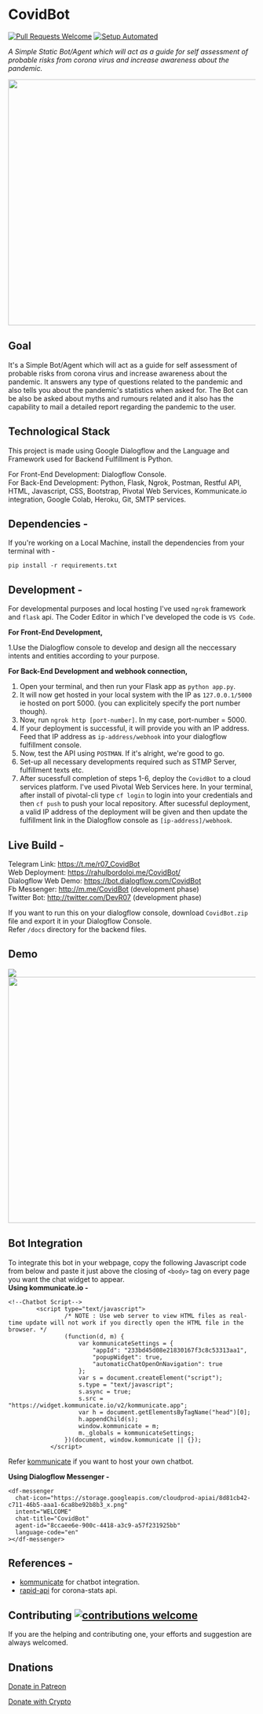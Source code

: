 # CovidBot

[![Pull Requests Welcome](https://img.shields.io/badge/PRs-welcome-brightgreen.svg?style=flat)](http://makeapullrequest.com)
[![Setup Automated](https://img.shields.io/badge/setup-automated-blue?logo=gitpod)](https://gitpod.io/from-referrer/)

<i>A Simple Static Bot/Agent which will act as a guide for self assessment of probable risks from corona virus and increase awareness about the pandemic.</i>

<img src="https://github.com/rahulbordoloi/CovidBot/blob/master/corona.jpg" width="800" height="500">

## Goal

It's a Simple Bot/Agent which will act as a guide for self assessment of probable risks from corona virus and increase awareness about the pandemic. It answers any type of questions related to the pandemic and also tells you about the pandemic's statistics when asked for. The Bot can be also be asked about myths and rumours related and it also has the capability to mail a detailed report regarding the pandemic to the user. 

## Technological Stack

This project is made using Google Dialogflow and the Language and Framework used for Backend Fulfillment is Python.

For Front-End Development: Dialogflow Console. <br>
For Back-End Development: Python, Flask, Ngrok, Postman, Restful API, HTML, Javascript, CSS, Bootstrap, Pivotal Web Services, Kommunicate.io integration, Google Colab, Heroku, Git, SMTP services. 

## Dependencies - 

If you're working on a Local Machine, install the dependencies from your terminal with -
 ```
 pip install -r requirements.txt
 ```
 ## Development -
 
For developmental purposes and local hosting I've used ```ngrok``` framework and ```flask``` api. The Coder Editor in which I've developed the code is ```VS Code```.

<b>For Front-End Development,</b><br>

1.Use the Dialogflow console to develop and design all the neccessary intents and entities according to your purpose.

<b>For Back-End Development and webhook connection, </b><br>

1. Open your terminal, and then run your Flask app as ```python app.py```.
2. It will now get hosted in your local system with the IP as ```127.0.0.1/5000``` ie hosted on port 5000. (you can explicitely specify the port number though).
3. Now, run ```ngrok http [port-number]```. In my case, port-number = 5000.
4. If your deployment is successful, it will provide you with an IP address. Feed that IP address as ```ip-address/webhook``` into your dialogflow fulfillment console.
5. Now, test the API using ```POSTMAN```. If it's alright, we're good to go.
6. Set-up all necessary developments required such as STMP Server, fulfillment texts etc.
7. After sucessfull completion of steps 1-6, deploy the ```CovidBot``` to a cloud services platform. I've used Pivotal Web Services here. In your terminal, after install of pivotal-cli type ```cf login``` to login into your credentials and then ```cf push``` to push your local repository. After sucessful deployment, a valid IP address of the deployment will be given and then update the fulfillment link in the Dialogflow console as ```[ip-address]/webhook```. 
 
## Live Build -

Telegram Link: https://t.me/r07_CovidBot                                                            
Web Deployment: https://rahulbordoloi.me/CovidBot/ <br>
Dialogflow Web Demo: https://bot.dialogflow.com/CovidBot <br> 
Fb Messenger: http://m.me/CovidBot (development phase) <br>
Twitter Bot: http://twitter.com/DevR07 (development phase) <br>

If you want to run this on your dialogflow console, download ```CovidBot.zip``` file and export it in your Dialogflow Console. <br>
Refer ```/docs``` directory for the backend files.


## Demo

![](web.gif)
<img src="https://github.com/rahulbordoloi/CovidBot/blob/master/ss.JPG" width="800" height="500">

## Bot Integration

To integrate this bot in your webpage, copy the following Javascript code from below and paste it just above the closing of ```<body>``` tag on every page you want the chat widget to appear. <br>
<b>Using kommunicate.io -</b>
```
<!--Chatbot Script-->
        <script type="text/javascript">
                /* NOTE : Use web server to view HTML files as real-time update will not work if you directly open the HTML file in the browser. */
                (function(d, m) {
                    var kommunicateSettings = {
                        "appId": "233bd45d08e21830167f3c8c53313aa1",
                        "popupWidget": true,
                        "automaticChatOpenOnNavigation": true
                    };
                    var s = document.createElement("script");
                    s.type = "text/javascript";
                    s.async = true;
                    s.src = "https://widget.kommunicate.io/v2/kommunicate.app";
                    var h = document.getElementsByTagName("head")[0];
                    h.appendChild(s);
                    window.kommunicate = m;
                    m._globals = kommunicateSettings;
                })(document, window.kommunicate || {});
            </script>
```
Refer [kommunicate](https://kommunicate.io) if you want to host your own chatbot.

<b>Using Dialogflow Messenger -</b>

```<script src="https://www.gstatic.com/dialogflow-console/fast/messenger/bootstrap.js?v=1"></script>
<df-messenger
  chat-icon="https://storage.googleapis.com/cloudprod-apiai/8d81cb42-c711-46b5-aaa1-6ca8be92b8b3_x.png"
  intent="WELCOME"
  chat-title="CovidBot"
  agent-id="8ccaee6e-900c-4418-a3c9-a57f231925bb"
  language-code="en"
></df-messenger>
```

## References -

* [kommunicate](https://kommunicate.io) for chatbot integration.
* [rapid-api](https://rapidapi.com) for corona-stats api.

## Contributing [![contributions welcome](https://img.shields.io/badge/contributions-welcome-brightgreen.svg?style=flat)](https://github.com/dwyl/esta/issues)

If you are the helping and contributing one, your efforts and suggestion are always welcomed.

## Dnations

[Donate in Patreon](https://patreon.com/rahulbordoloi) <br>
<div>
  <a class="donate-with-crypto"
     href="https://commerce.coinbase.com/checkout/c2be6faa-ef33-40ea-9a18-6054fe6d75a0">
    Donate with Crypto
  </a>
</div>
